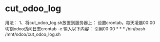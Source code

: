 # cut_odoo_log
用法：
1、将cut_odoo_log.sh放置到服务器上：
设置crontab，每天凌晨00:00切割odoo访问日志crontab -e 
输入以下内容：
引用00 00 * * * /bin/bash /mnt/odoo/cut_odoo_log.sh
